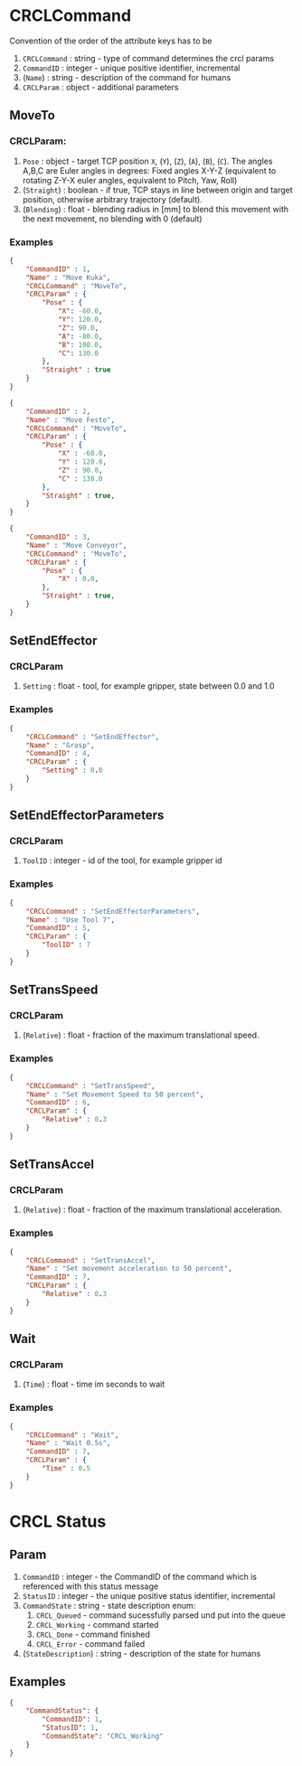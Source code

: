 
# CRCLCommand

Convention of the order of the attribute keys has to be

1. `CRCLCommand` : string - type of command determines the crcl params
2. `CommandID` : integer - unique positive identifier, incremental
3. (`Name`) : string - description of the command for humans
4. `CRCLParam` : object - additional parameters

## MoveTo

### CRCLParam:

1. `Pose` : object - target TCP position `X`, (`Y`), (`Z`), (`A`), (`B`), (`C`). The angles A,B,C are Euler angles in degrees: Fixed angles X-Y-Z (equivalent to rotating Z-Y-X euler angles, equivalent to Pitch, Yaw, Roll)
2. (`Straight`) : boolean - if true, TCP stays in line between origin and target position, otherwise arbitrary trajectory (default).
3. (`Blending`) : float - blending radius in [mm] to blend this movement with the next movement, no blending with 0 (default)

### Examples

```json
{
    "CommandID" : 1,
    "Name" : "Move Kuka",
    "CRCLCommand" : "MoveTo",
    "CRCLParam" : { 
        "Pose" : {
            "X": -60.0,
            "Y": 120.0,
            "Z": 90.0,
            "A": -80.0,
            "B": 100.0,
            "C": 130.0
        },
        "Straight" : true
    }
}
```

```json
{
    "CommandID" : 2,
    "Name" : "Move Festo",
    "CRCLCommand" : "MoveTo",
    "CRCLParam" : { 
        "Pose" : {
            "X" : -60.0,
            "Y" : 120.0,
            "Z" : 90.0,
            "C" : 130.0
        },
        "Straight" : true,
    }
}
```

```json
{
    "CommandID" : 3,
    "Name" : "Move Conveyor",
    "CRCLCommand" : "MoveTo",
    "CRCLParam" : { 
        "Pose" : {
            "X" : 0.0,
        },
        "Straight" : true,
    }
}
```

## SetEndEffector

### CRCLParam

1. `Setting` : float - tool, for example gripper, state between 0.0 and 1.0

### Examples

```json
{
    "CRCLCommand" : "SetEndEffector", 
    "Name" : "Grasp", 
    "CommandID" : 4, 
    "CRCLParam" : {
        "Setting" : 0.0
    }
}
```


## SetEndEffectorParameters

### CRCLParam

1. `ToolID` : integer - id of the tool, for example gripper id

### Examples

```json
{
    "CRCLCommand" : "SetEndEffectorParameters", 
    "Name" : "Use Tool 7", 
    "CommandID" : 5, 
    "CRCLParam" : {
        "ToolID" : 7
    }
}
```

## SetTransSpeed

### CRCLParam

1. (`Relative`) : float - fraction of the maximum translational speed.

### Examples

```json
{
    "CRCLCommand" : "SetTransSpeed", 
    "Name" : "Set Movement Speed to 50 percent", 
    "CommandID" : 6, 
    "CRCLParam" : {
        "Relative" : 0.3
    }
}
```

## SetTransAccel

### CRCLParam

1. (`Relative`) : float - fraction of the maximum translational acceleration.

### Examples

```json
{
    "CRCLCommand" : "SetTransAccel", 
    "Name" : "Set movement acceleration to 50 percent", 
    "CommandID" : 7, 
    "CRCLParam" : {
        "Relative" : 0.3
    }
}
```

## Wait

### CRCLParam

1. (`Time`) : float - time im seconds to wait

### Examples

```json
{
    "CRCLCommand" : "Wait", 
    "Name" : "Wait 0.5s", 
    "CommandID" : 7, 
    "CRCLParam" : {
        "Time" : 0.5
    }
}
```

# CRCL Status

## Param

1. `CommandID` : integer - the CommandID of the command which is referenced with this status message
2. `StatusID` : integer - the unique positive status identifier, incremental
3. `CommandState` : string - state description enum: 
    1. `CRCL_Queued` - command sucessfully parsed und put into the queue
    2. `CRCL_Working` - command started
    3. `CRCL_Done` - command finished
    4. `CRCL_Error` - command failed
4. (`StateDescription`) : string - description of the state for humans

## Examples

```json
{
    "CommandStatus": {
        "CommandID": 1,
        "StatusID": 1,
        "CommandState": "CRCL_Working"
    }
}
```
